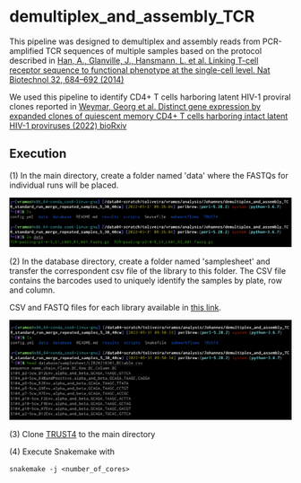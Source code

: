 # demultiplex_and_assembly_TCR
This pipeline was designed to demultiplex and assembly reads from PCR-amplified TCR sequences of multiple samples based on the protocol described in [Han, A., Glanville, J., Hansmann, L. et al. Linking T-cell receptor sequence to functional phenotype at the single-cell level. Nat Biotechnol 32, 684–692 (2014)](https://doi.org/10.1038/nbt.2938)  

We used this pipeline to identify CD4+ T cells harboring latent HIV-1 proviral clones reported in [Weymar, Georg et al. Distinct gene expression by expanded clones of quiescent memory CD4+ T cells harboring intact latent HIV-1 proviruses (2022) bioRxiv](https://www.biorxiv.org/content/10.1101/2022.03.02.482683v2.full)

## Execution

(1)
In the main directory, create a folder named 'data' where the FASTQs for individual runs will be placed.

![](img/img1.png)

(2)
In the database directory, create a folder named 'samplesheet' and transfer the correspondent csv file of the library to this folder. The CSV file contains the barcodes used to uniquely identify the samples by plate, row and column.

CSV and FASTQ files for each library available in [this link](https://www.dropbox.com/sh/uevlf7fp1jy1nld/AAB5owQqgJAVIly1VnGl6Q2Ma?dl=0).

![](img/img2.png)

(3)
Clone [TRUST4](https://github.com/liulab-dfci/TRUST4) to the main directory

(4)
Execute Snakemake with 

```
snakemake -j <number_of_cores>
``` 